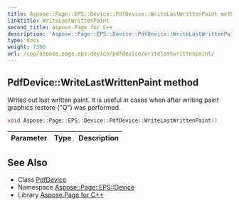 ```yaml
---
title: Aspose::Page::EPS::Device::PdfDevice::WriteLastWrittenPaint method
linktitle: WriteLastWrittenPaint
second_title: Aspose.Page for C++
description: 'Aspose::Page::EPS::Device::PdfDevice::WriteLastWrittenPaint method. Writes out last written paint. It is useful in cases when after writing paint graphics restore ("Q") was performed in C++.'
type: docs
weight: 7300
url: /cpp/aspose.page.eps.device/pdfdevice/writelastwrittenpaint/
---
```

## PdfDevice::WriteLastWrittenPaint method


Writes out last written paint. It is useful in cases when after writing paint graphics restore ("Q") was performed.

```cpp
void Aspose::Page::EPS::Device::PdfDevice::WriteLastWrittenPaint()
```


| Parameter | Type | Description |
| --- | --- | --- |

## See Also

* Class [PdfDevice](../)
* Namespace [Aspose::Page::EPS::Device](../../)
* Library [Aspose.Page for C++](../../../)
